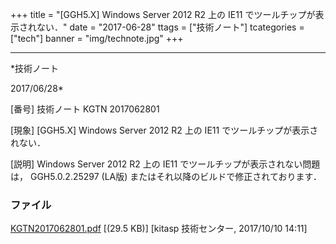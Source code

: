 ﻿+++
title = "[GGH5.X] Windows Server 2012 R2 上の IE11 でツールチップが表示されない．"
date = "2017-06-28"
ttags = ["技術ノート"]
tcategories = ["tech"]
banner = "img/technote.jpg"
+++

-----------------------------------------------------------------------------------------------------------------------------

*技術ノート

2017/06/28*


[番号]
技術ノート KGTN 2017062801

[現象]
[GGH5.X] Windows Server 2012 R2 上の IE11
でツールチップが表示されない．

[説明]
Windows Server 2012 R2 上の IE11 でツールチップが表示されない問題は，
GGH5.0.2.25297 (LA版) またはそれ以降のビルドで修正されております．


### ファイル

 
 


[KGTN2017062801.pdf](http://techreport.kitasp.net/attachments/download/3844/KGTN2017062801.pdf)
 [(29.5 KB)] [kitasp 技術センター, 2017/10/10
14:11]


 


 

